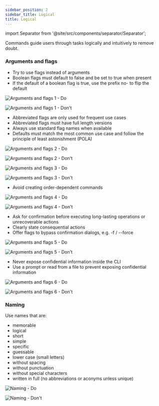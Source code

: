 ```yaml
---
sidebar_position: 2
sidebar_title: Logical
title: Logical
---
```


import Separator from '@site/src/components/separator/Separator';

Commands guide users through tasks logically and intuitively to remove doubt.

### Arguments and flags
- Try to use flags instead of arguments
- Boolean flags must default to false and be set to true when present
- If the default of a boolean flag is true, use the prefix no- to flip the default

![Arguments and flags 1 - Do](https://www.figma.com/design/YSvLeddwfyjLx8G5QWOTCH/Documentation-Visuals?node-id=1034-2260&t=2JP2nlNciwS43htp-1)

![Arguments and flags 1 - Don't](https://www.figma.com/design/YSvLeddwfyjLx8G5QWOTCH/Documentation-Visuals?node-id=1034-6716&t=2JP2nlNciwS43htp-1)

- Abbreviated flags are only used for frequent use cases
- Abbreviated flags must have full length versions
- Always use standard flag names when available
- Defaults must match the most common use case and follow the principle of least astonishment (POLA)

![Arguments and flags 2 - Do](https://www.figma.com/design/YSvLeddwfyjLx8G5QWOTCH/Documentation-Visuals?node-id=1034-2348&t=2JP2nlNciwS43htp-1)

![Arguments and flags 2 - Don't](https://www.figma.com/design/YSvLeddwfyjLx8G5QWOTCH/Documentation-Visuals?node-id=1034-6720&t=2JP2nlNciwS43htp-1)

<Separator></Separator>

![Arguments and flags 3 - Do](https://www.figma.com/design/YSvLeddwfyjLx8G5QWOTCH/Documentation-Visuals?node-id=1034-2351&t=2JP2nlNciwS43htp-1)

![Arguments and flags 3 - Don't](https://www.figma.com/design/YSvLeddwfyjLx8G5QWOTCH/Documentation-Visuals?node-id=1034-6723&t=2JP2nlNciwS43htp-1)

- Avoid creating order-dependent commands

![Arguments and flags 4 - Do](https://www.figma.com/design/YSvLeddwfyjLx8G5QWOTCH/Documentation-Visuals?node-id=1034-2354&t=2JP2nlNciwS43htp-1)

![Arguments and flags 4 - Don't](https://www.figma.com/design/YSvLeddwfyjLx8G5QWOTCH/Documentation-Visuals?node-id=1034-6726&t=2JP2nlNciwS43htp-1)

- Ask for confirmation before executing long-lasting operations or unrecoverable actions
- Clearly state consequential actions
- Offer flags to bypass confirmation dialogs, e.g. -f / --force

![Arguments and flags 5 - Do](https://www.figma.com/design/YSvLeddwfyjLx8G5QWOTCH/Documentation-Visuals?node-id=1034-2357&t=2JP2nlNciwS43htp-1)

![Arguments and flags 5 - Don't](https://www.figma.com/design/YSvLeddwfyjLx8G5QWOTCH/Documentation-Visuals?node-id=1034-6729&t=2JP2nlNciwS43htp-1)

- Never expose confidential information inside the CLI
- Use a prompt or read from a file to prevent exposing confidential information

![Arguments and flags 6 - Do](https://www.figma.com/design/YSvLeddwfyjLx8G5QWOTCH/Documentation-Visuals?node-id=1034-2360&t=2JP2nlNciwS43htp-1)

![Arguments and flags 6 - Don't](https://www.figma.com/design/YSvLeddwfyjLx8G5QWOTCH/Documentation-Visuals?node-id=1034-6732&t=2JP2nlNciwS43htp-1)


### Naming
Use names that are:
- memorable
- logical
- short
- simple
- specific
- guessable
- lower case (small letters)
- without spacing
- without punctuation
- without special characters
- written in full (no abbreviations or aconyms unless unique)

![Naming - Do](https://www.figma.com/design/YSvLeddwfyjLx8G5QWOTCH/Documentation-Visuals?node-id=1034-2363&t=2JP2nlNciwS43htp-1)

![Naming - Don't](https://www.figma.com/design/YSvLeddwfyjLx8G5QWOTCH/Documentation-Visuals?node-id=1034-6735&t=2JP2nlNciwS43htp-1) 